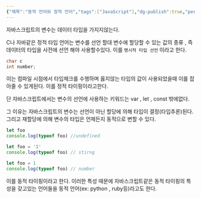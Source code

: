 ```yaml
---
{"제목":"동적 언어와 정적 언어","tags":["JavaScript"],"dg-publish":true,"permalink":"/공부/JavaScript/동적 typing 정적 typing/","dgPassFrontmatter":true}
---
```


자바스크립트의 변수는  데이터 타입을 가지지않는다.

C나 자바같은 정적 타입 언어는 변수를 선언 할대 변수에 할당할 수 있는 값의 종류 , 즉 데이터의 타입을 사전에 선언 해야 사용할수있다. 이를 `명시적 타입 선언` 이라고 한다.

```java
char c
int number;
```

이는 컴파일 시점에서 타입체크를 수행하며 옳지않는 타입의 값이 사용되었을때 이를 잡아줄 수 있게된다. 이를 정적 타이핑이라고한다.

단 자바스크립트에서는 변수의 선언에 사용하는 키워드는 var , let , const 밖에없다.

그 이유는 자바스크립트의 변수는 선언이 아닌 할당에 의해 타입이 결정(타입추론)된다. 그리고 재할당에 의해 변수의 타입은 언제든지 동적으로 변할 수 있다.

```js
let foo
console.log(typeof foo) //undefined

let foo = '1'
console.log(typeof foo) // stirng

let foo = 1
console.log(typeof foo) // number

```

이를 동적 타이핑이라고 한다. 이러한 특성 때문에 자바스크립트같은 동적 타이핑의 특성을 갖고있는 언어들을 동적 언어(ex: python , ruby등)라고도 한다.


